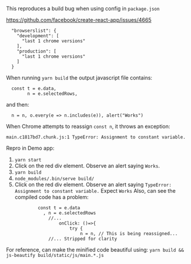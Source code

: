 This reproduces a build bug when using config in `package.json`

https://github.com/facebook/create-react-app/issues/4665

```
  "browserslist": {
    "development": [
      "last 1 chrome versions"
    ],
    "production": [
      "last 1 chrome versions"
    ]
  }
```

When running `yarn build` the output javascript file contains:
```
  const t = e.data,
        n = e.selectedRows,
```
and then:
```
  n = n, o.every(e => n.includes(e)), alert("Works")
```
When Chrome attempts to reassign `const n`, it throws an exception:
```
main.c1817bd7.chunk.js:1 TypeError: Assignment to constant variable.
```

Repro in Demo app:
1. `yarn start`
1. Click on the red div element. Observe an alert saying `Works`.
1. `yarn build`
1. `node_modules/.bin/serve build/`
1. Click on the red div element.
Observe an alert saying `TypeError: Assignment to constant variable.`
Expect `Works`
Also, can see the compiled code has a problem:
```
			const t = e.data
			  , n = e.selectedRows
				//...
					onClick: ()=>{
						try {
							n = n, // This is being reassigned...
				//... Stripped for clarity
```

For reference, can make the minified code beautiful using:
`yarn build && js-beautify build/static/js/main.*.js`
